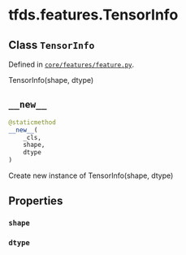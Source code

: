 <div itemscope itemtype="http://developers.google.com/ReferenceObject">
<meta itemprop="name" content="tfds.features.TensorInfo" />
<meta itemprop="path" content="Stable" />
<meta itemprop="property" content="shape"/>
<meta itemprop="property" content="dtype"/>
<meta itemprop="property" content="__new__"/>
</div>

# tfds.features.TensorInfo

## Class `TensorInfo`





Defined in [`core/features/feature.py`](https://github.com/tensorflow/datasets/tree/master/tensorflow_datasets/core/features/feature.py).

<!-- Placeholder for "Used in" -->

TensorInfo(shape, dtype)

<h2 id="__new__"><code>__new__</code></h2>

``` python
@staticmethod
__new__(
    _cls,
    shape,
    dtype
)
```

Create new instance of TensorInfo(shape, dtype)



## Properties

<h3 id="shape"><code>shape</code></h3>



<h3 id="dtype"><code>dtype</code></h3>






